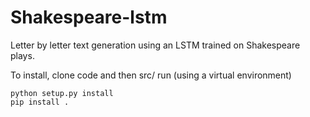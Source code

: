 # Shakespeare-lstm

Letter by letter text generation using an LSTM trained on Shakespeare plays.

To install, clone code and then src/ run (using a virtual environment)
```
python setup.py install
pip install .
```
